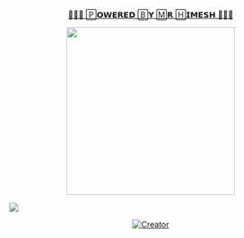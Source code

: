 <p align="center"> 
<u>👩‍🔬💙 🄿𝗢𝗪𝗘𝗥𝗘𝗗 🄱𝗬 🄼𝗥 🄷𝗜𝗠𝗘𝗦𝗛 💙👩‍🔬</u>
</p>
<p align="center">
<img src="https://telegra.ph/file/2714f0a298d6138263be0.jpg" width="300" height="300"/>
</p>
<picture>
  <source media="(prefers-color-scheme: dark)" srcset="https://readme-typing-svg.demolab.com/?lines=You+are+using+dark+mode&color=FFFFFF" />
  <img src="https://readme-typing-svg.demolab.com/?lines=You+are+using+light+mode&color=000000" />
</picture>
<p align="center">
<a href="#"><img title="Creator" src="https://img.shields.io/badge/Creator-🄼𝗥,🄷𝗜𝗠𝗘𝗦𝗛-red.svg?style=for-the-badge&logo=github"></a>
</p>

